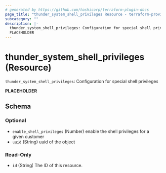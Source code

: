 ```yaml
---
# generated by https://github.com/hashicorp/terraform-plugin-docs
page_title: "thunder_system_shell_privileges Resource - terraform-provider-thunder"
subcategory: ""
description: |-
  thunder_system_shell_privileges: Configuration for special shell privileges
  PLACEHOLDER
---
```


# thunder_system_shell_privileges (Resource)

`thunder_system_shell_privileges`: Configuration for special shell privileges

__PLACEHOLDER__



<!-- schema generated by tfplugindocs -->
## Schema

### Optional

- `enable_shell_privileges` (Number) enable the shell privileges for a given customer
- `uuid` (String) uuid of the object

### Read-Only

- `id` (String) The ID of this resource.


